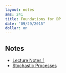 ```yaml
---
layout: notes
ams: 241
title: Foundations for DP
date: "09/29/2015"
dollar: on
---
```


## Notes
- [Lecture Notes 1](/assets/ams241/02/notes-1.pdf)
- [Stochastic Processes](/assets/ams241/02/notes-stoch-processes.pdf)
